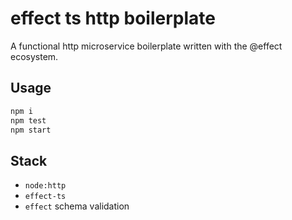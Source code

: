 # effect ts http boilerplate

A functional http microservice boilerplate written with the @effect ecosystem.

## Usage

```sh
npm i
npm test
npm start
```

## Stack

* `node:http`
* `effect-ts`
* `effect` schema validation

